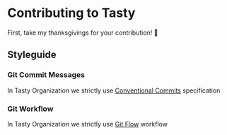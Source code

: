 # Contributing to Tasty

First, take my thanksgivings for your contribution! :pray:

## Styleguide

### Git Commit Messages

In Tasty Organization we strictly use [Conventional Commits](https://www.conventionalcommits.org/en/v1.0.0/) specification 

### Git Workflow

In Tasty Organization we strictly use [Git Flow](https://www.atlassian.com/git/tutorials/comparing-workflows/gitflow-workflow) workflow
